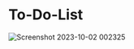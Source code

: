 # To-Do-List

![Screenshot 2023-10-02 002325](https://github.com/naveen2003dev/To-Do-List/assets/74789514/affef157-e3ae-4342-8832-5438da705f8d)
